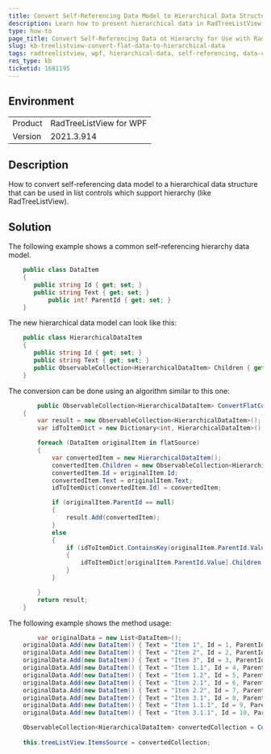 ```yaml
---
title: Convert Self-Referencing Data Model to Hierarchical Data Structure in RadTreeListView
description: Learn how to present hierarchical data in RadTreeListView by converting self-referencing data into a hierarchical structure suitable for the control.
type: how-to
page_title: Convert Self-Referencing Data ot Hierarchy for Use with RadTreeListView
slug: kb-treelistview-convert-flat-data-to-hierarchical-data
tags: radtreelistview, wpf, hierarchical-data, self-referencing, data-conversion
res_type: kb
ticketid: 1681195
---
```


## Environment

<table>
<tbody>
<tr>
<td>Product</td>
<td>RadTreeListView for WPF</td>
</tr>
<tr>
<td>Version</td>
<td>2021.3.914</td>
</tr>
</tbody>
</table>

## Description

How to convert self-referencing data model to a hierarchical data structure that can be used in list controls which support hierarchy (like RadTreeListView).

## Solution

The following example shows a common self-referencing hierarchy data model.

```csharp
	public class DataItem
	{
	   public string Id { get; set; }
	   public string Text { get; set; }
           public int? ParentId { get; set; }
	}
```
The new hierarchical data model can look like this:

```csharp
	public class HierarchicalDataItem
	{
	   public string Id { get; set; }
	   public string Text { get; set; }
	   public ObservableCollection<HierarchicalDataItem> Children { get; set; }
	}
```

The conversion can be done using an algorithm similar to this one:

```csharp
		public ObservableCollection<HierarchicalDataItem> ConvertFlatCollectionToHierarchy(List<DataItem> flatSource)
	{
		var result = new ObservableCollection<HierarchicalDataItem>();
		var idToItemDict = new Dictionary<int, HierarchicalDataItem>();

		foreach (DataItem originalItem in flatSource)
		{
			var convertedItem = new HierarchicalDataItem();
			convertedItem.Children = new ObservableCollection<HierarchicalDataItem>();
			convertedItem.Id = originalItem.Id;
			convertedItem.Text = originalItem.Text;
			idToItemDict[convertedItem.Id] = convertedItem;

			if (originalItem.ParentId == null)
			{
				result.Add(convertedItem);
			}
			else
			{
				if (idToItemDict.ContainsKey(originalItem.ParentId.Value))
				{
					idToItemDict[originalItem.ParentId.Value].Children.Add(convertedItem);
				}
			}

		}
		return result;
	}
```

The following example shows the method usage:

```csharp
		var originalData = new List<DataItem>();
	originalData.Add(new DataItem() { Text = "Item 1", Id = 1, ParentId = null });
	originalData.Add(new DataItem() { Text = "Item 2", Id = 2, ParentId = null });
	originalData.Add(new DataItem() { Text = "Item 3", Id = 3, ParentId = null });
	originalData.Add(new DataItem() { Text = "Item 1.1", Id = 4, ParentId = 1 });
	originalData.Add(new DataItem() { Text = "Item 1.2", Id = 5, ParentId = 1 });
	originalData.Add(new DataItem() { Text = "Item 2.1", Id = 6, ParentId = 2 });
	originalData.Add(new DataItem() { Text = "Item 2.2", Id = 7, ParentId = 2 });
	originalData.Add(new DataItem() { Text = "Item 3.1", Id = 8, ParentId = 3 });
	originalData.Add(new DataItem() { Text = "Item 1.1.1", Id = 9, ParentId = 4 });
	originalData.Add(new DataItem() { Text = "Item 3.1.1", Id = 10, ParentId = 8 });

	ObservableCollection<HierarchicalDataItem> convertedCollection = ConvertFlatCollectionToHierarchy(originalData);
	
	this.treeListView.ItemsSource = convertedCollection;
```



